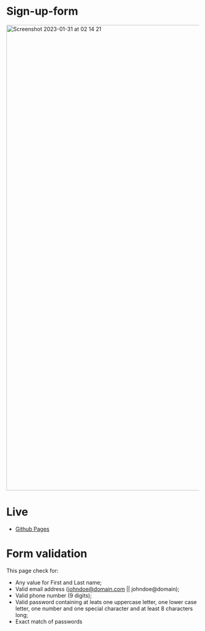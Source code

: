 # Sign-up-form

<img width="1217" alt="Screenshot 2023-01-31 at 02 14 21" src="https://user-images.githubusercontent.com/121442495/215625766-f3cbe4ed-4f57-44de-8301-63e19f6b8375.png">

# Live

- [Github Pages](Ka0gami/github.io/Sign-up-form)

# Form validation

This page check for:

- Any value for First and Last name;
- Valid email address (johndoe@domain.com || johndoe@domain);
- Valid phone number (9 digits);
- Valid password containing at leats one uppercase letter, one lower case letter, one number and one special character and at least 8 characters long;
- Exact match of passwords

